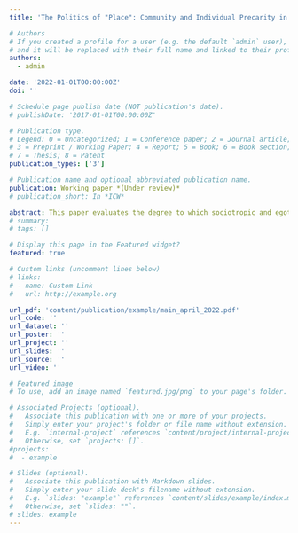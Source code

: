 ```yaml
---
title: 'The Politics of "Place": Community and Individual Precarity in Anti-System and Right Populist Views in France'

# Authors
# If you created a profile for a user (e.g. the default `admin` user), write the username (folder name) here
# and it will be replaced with their full name and linked to their profile.
authors:
  - admin

date: '2022-01-01T00:00:00Z'
doi: ''

# Schedule page publish date (NOT publication's date).
# publishDate: '2017-01-01T00:00:00Z'

# Publication type.
# Legend: 0 = Uncategorized; 1 = Conference paper; 2 = Journal article;
# 3 = Preprint / Working Paper; 4 = Report; 5 = Book; 6 = Book section;
# 7 = Thesis; 8 = Patent
publication_types: ['3']

# Publication name and optional abbreviated publication name.
publication: Working paper *(Under review)*
# publication_short: In *ICW*

abstract: This paper evaluates the degree to which sociotropic and egotropic perceptions drive both political de-attachment and far-right populist parties support using historical survey data spanning 20 years of regional elections in France (1985-2004). It finds that negative sociotropic evaluations, net of egotropic perceptions, individual characteristics, ideology, department effects and common trends, have large positive effects on political de-attachment and support for the Front National. I complement these results with an original online survey experiment that assesses the degree in which populist and politically de-attached voters in economically lagging areas react to programmatic and "outsider" cues. A conjoint experiment (n=384) shows that respondents in high unemployment areas, abstainers and Le Pen voters are more favorable to outsider candidates, whereas programmatic stances only have positive effects among Le Pen voters. This indicates that the sociotropic effects of regional decline could favor outsider candidates even in the absence of a clear programmatic appeal.
# summary: 
# tags: []

# Display this page in the Featured widget?
featured: true

# Custom links (uncomment lines below)
# links:
# - name: Custom Link
#   url: http://example.org

url_pdf: 'content/publication/example/main_april_2022.pdf'
url_code: ''
url_dataset: ''
url_poster: ''
url_project: ''
url_slides: ''
url_source: ''
url_video: ''

# Featured image
# To use, add an image named `featured.jpg/png` to your page's folder.

# Associated Projects (optional).
#   Associate this publication with one or more of your projects.
#   Simply enter your project's folder or file name without extension.
#   E.g. `internal-project` references `content/project/internal-project/index.md`.
#   Otherwise, set `projects: []`.
#projects:
#  - example

# Slides (optional).
#   Associate this publication with Markdown slides.
#   Simply enter your slide deck's filename without extension.
#   E.g. `slides: "example"` references `content/slides/example/index.md`.
#   Otherwise, set `slides: ""`.
# slides: example
---
```

